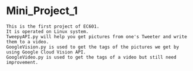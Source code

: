 # Mini_Project_1
    This is the first project of EC601. 
    It is operated on Linux system.
    TweepyAPI.py will help you get pictures from one's Tweeter and write them to a video.
    GoogleVision.py is used to get the tags of the pictures we get by using Google Cloud Vision API.
    GoogleVideo.py is used to get the tags of a video but still need improvement.
